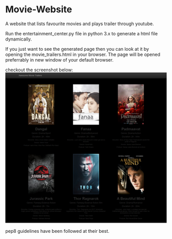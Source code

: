 # Movie-Website
A website that lists favourite movies and plays trailer through youtube.

Run the entertainment_center.py file in python 3.x to generate a html file dynamically.

If you just want to see the generated page then you can look at it by opening the movie_trailers.html in your browser.
The page will be opened preferrably in new window of your default browser. 

checkout the screenshot below:
![alt text](https://github.com/deepakjoshishri/Movie-Website/blob/master/screenshotReadme.png)


pep8 guidelines have been followed at their best.
